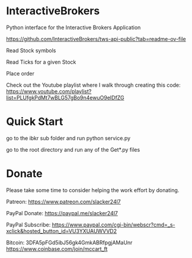 # InteractiveBrokers
Python interface for the Interactive Brokers Application

https://github.com/InteractiveBrokers/tws-api-public?tab=readme-ov-file

Read Stock symbols

Read Ticks for a given Stock

Place order

Check out the Youtube playlist where I walk through creating this code:
https://www.youtube.com/playlist?list=PLUfgkPdMt7wBLG57gBo9n4ewuO9eIDfZG

# Quick Start

go to the ibkr sub folder and run
python service.py

go to the root directory and run any of the Get*.py files

# Donate

Please take some time to consider helping the work effort by donating.

Patreon:
https://www.patreon.com/slacker24l7

PayPal Donate:
https://paypal.me/slacker24l7

PayPal Subscribe:
https://www.paypal.com/cgi-bin/webscr?cmd=_s-xclick&hosted_button_id=VU3YXUAUWVVD2

Bitcoin:
3DFA5pFGd5ibJ56gk4GmkABRfpgjAMaUnr
https://www.coinbase.com/join/mccart_ft
